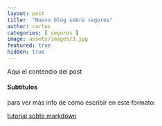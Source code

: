 ```yaml
---
layout: post
title:  "Nuevo blog sobre seguros"
author: carlos
categories: [ seguros ]
image: assets/images/3.jpg
featured: true
hidden: true
---
```


Aqui el contendio del post

#### Subtítulos

para ver más info de cómo escribir en este formato:

<a href="https://www.markdowntutorial.com/es/">tutorial sobte markdown</a>
